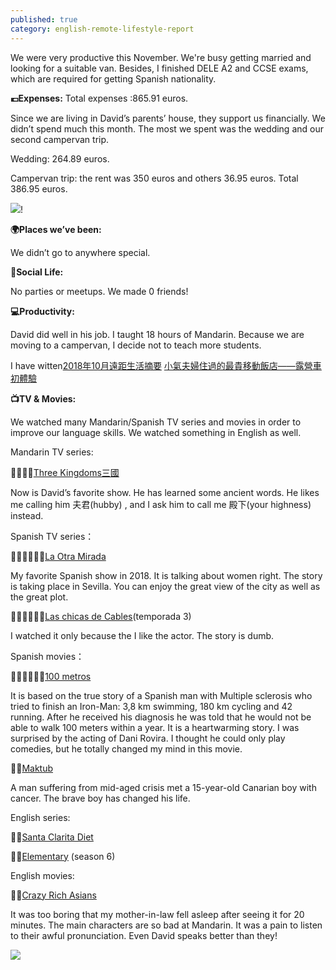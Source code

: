 ```yaml
---
published: true
category: english-remote-lifestyle-report
---
```

We were very productive this November. We're busy getting married and looking for a suitable van. Besides, I finished DELE A2 and CCSE exams, which are required for getting Spanish nationality.

**💶Expenses:**
Total expenses :865.91 euros.

Since we are living in David’s parents’ house, they support us financially. We didn’t spend much this month. The most we spent was the wedding and our second campervan trip.

Wedding: 264.89 euros.

Campervan trip: the rent was 350 euros and others 36.95 euros. Total 386.95 euros.

![]({{site.baseurl}}/images/2018%2011%20REMOTE%20LIFESTYLE%20REPORT.jpeg)!

**🌍Places we’ve been:**

We didn’t go to anywhere special.

**🍻Social Life:**

No parties or meetups. We made 0 friends!

**💻Productivity:**

David did well in his job. I taught 18 hours of Mandarin. Because we are moving to a campervan, I decide not to teach more students. 

I have witten[2018年10月遠距生活摘要](https://tsainei.com/2018%E5%B9%B411%E6%9C%88%E9%81%A0%E8%B7%9D%E7%94%9F%E6%B4%BB%E6%91%98%E8%A6%81/) [小氣夫婦住過的最貴移動飯店——露營車初體驗](https://tsainei.com/%E5%B0%8F%E6%B0%A3%E5%A4%AB%E5%A9%A6%E4%BD%8F%E9%81%8E%E7%9A%84%E6%9C%80%E8%B2%B4%E7%A7%BB%E5%8B%95%E9%A3%AF%E5%BA%97-%E9%9C%B2%E7%87%9F%E8%BB%8A%E5%88%9D%E9%AB%94%E9%A9%97/)

**📺TV & Movies:**

We watched many Mandarin/Spanish TV series and movies in order to improve our language skills. We watched something in English as well.

Mandarin TV series:

👍🏽👍🏽[Three Kingdoms三國](https://www.imdb.com/title/tt1514753/?ref_=nv_sr_3)

Now is David’s favorite show. He has learned some ancient words. He likes me calling him 夫君(hubby) , and I ask him to call me 殿下(your highness) instead.

Spanish TV series：

👍🏽👍🏽👍🏽[La Otra Mirada](https://www.imdb.com/title/tt7905548/?ref_=nv_sr_1)

My favorite Spanish show in 2018. It is talking about women right. The story is taking place in Sevilla. You can enjoy the great view of the city as well as the great plot. 

👎🏽👎🏽👎🏽[Las chicas de Cables](https://www.imdb.com/title/tt5674718/?ref_=fn_al_tt_1)(temporada 3)

I watched it only because the I like the actor. The story is dumb.

Spanish movies：

👍🏽👍🏽👍🏽[100 metros](https://www.imdb.com/title/tt5089786/?ref_=fn_al_tt_1)

It is based on the true story of a Spanish man with Multiple sclerosis who tried to finish an Iron-Man: 3,8 km swimming, 180 km cycling and 42 running. After he received his diagnosis he was told that he would not be able to walk 100 meters within a year. It is a heartwarming story. I was surprised by the acting of Dani Rovira. I thought he could only play comedies, but he totally changed my mind in this movie.

👍🏽[Maktub](https://www.imdb.com/title/tt1779826/?ref_=fn_al_tt_2)

A man suffering from mid-aged crisis met a 15-year-old Canarian boy with cancer. The brave boy has changed his life.

English series: 

👍🏽[Santa Clarita Diet](https://www.imdb.com/title/tt5580540/?ref_=nv_sr_1)

👍🏽[Elementary](https://www.imdb.com/title/tt2191671/?ref_=fn_al_tt_1) (season 6)

English movies:

👎🏽[Crazy Rich Asians](https://www.imdb.com/title/tt3104988/?ref_=fn_al_tt_1)

It was too boring that my mother-in-law fell asleep after seeing it for 20 minutes. The main characters are so bad at Mandarin. It was a pain to listen to their awful pronunciation. Even David speaks better than they!

![]({{site.baseurl}}/images/20181208_140247_0000.png)
